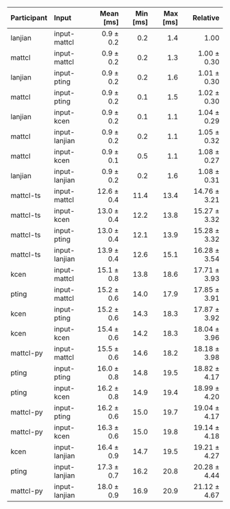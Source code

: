 | Participant | Input | Mean [ms] | Min [ms] | Max [ms] | Relative |
|:---|:---|---:|---:|---:|---:|
| lanjian | input-mattcl | 0.9 ± 0.2 | 0.2 | 1.4 | 1.00 |
| mattcl | input-mattcl | 0.9 ± 0.2 | 0.2 | 1.3 | 1.00 ± 0.30 |
| lanjian | input-pting | 0.9 ± 0.2 | 0.2 | 1.6 | 1.01 ± 0.30 |
| mattcl | input-pting | 0.9 ± 0.2 | 0.1 | 1.5 | 1.02 ± 0.30 |
| lanjian | input-kcen | 0.9 ± 0.2 | 0.1 | 1.1 | 1.04 ± 0.29 |
| mattcl | input-lanjian | 0.9 ± 0.2 | 0.2 | 1.1 | 1.05 ± 0.32 |
| mattcl | input-kcen | 0.9 ± 0.1 | 0.5 | 1.1 | 1.08 ± 0.27 |
| lanjian | input-lanjian | 0.9 ± 0.2 | 0.2 | 1.6 | 1.08 ± 0.31 |
| mattcl-ts | input-mattcl | 12.6 ± 0.4 | 11.4 | 13.4 | 14.76 ± 3.21 |
| mattcl-ts | input-kcen | 13.0 ± 0.4 | 12.2 | 13.8 | 15.27 ± 3.32 |
| mattcl-ts | input-pting | 13.0 ± 0.4 | 12.1 | 13.9 | 15.28 ± 3.32 |
| mattcl-ts | input-lanjian | 13.9 ± 0.4 | 12.6 | 15.1 | 16.28 ± 3.54 |
| kcen | input-mattcl | 15.1 ± 0.8 | 13.8 | 18.6 | 17.71 ± 3.93 |
| pting | input-mattcl | 15.2 ± 0.6 | 14.0 | 17.9 | 17.85 ± 3.91 |
| kcen | input-pting | 15.2 ± 0.6 | 14.3 | 18.3 | 17.87 ± 3.92 |
| kcen | input-kcen | 15.4 ± 0.6 | 14.2 | 18.3 | 18.04 ± 3.96 |
| mattcl-py | input-mattcl | 15.5 ± 0.6 | 14.6 | 18.2 | 18.18 ± 3.98 |
| pting | input-pting | 16.0 ± 0.8 | 14.8 | 19.5 | 18.82 ± 4.17 |
| pting | input-kcen | 16.2 ± 0.8 | 14.9 | 19.4 | 18.99 ± 4.20 |
| mattcl-py | input-pting | 16.2 ± 0.6 | 15.0 | 19.7 | 19.04 ± 4.17 |
| mattcl-py | input-kcen | 16.3 ± 0.6 | 15.0 | 19.8 | 19.14 ± 4.18 |
| kcen | input-lanjian | 16.4 ± 0.9 | 14.7 | 19.5 | 19.21 ± 4.27 |
| pting | input-lanjian | 17.3 ± 0.7 | 16.2 | 20.8 | 20.28 ± 4.44 |
| mattcl-py | input-lanjian | 18.0 ± 0.9 | 16.9 | 20.9 | 21.12 ± 4.67 |

